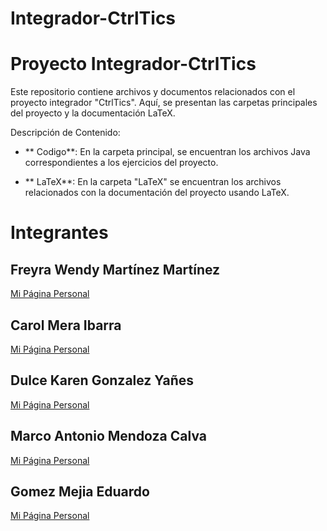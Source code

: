 # Integrador-CtrlTics

# Proyecto Integrador-CtrlTics

Este repositorio contiene archivos y documentos relacionados con el proyecto integrador "CtrlTics". Aquí, se presentan las carpetas principales del proyecto y la documentación LaTeX.

Descripción de Contenido:

- ** Codigo**: En la carpeta principal, se encuentran  los archivos Java correspondientes a los ejercicios del proyecto.
  
- ** LaTeX**: En la carpeta "LaTeX" se encuentran los archivos relacionados con la documentación del proyecto usando LaTeX.


# Integrantes

## Freyra Wendy Martínez Martínez  
[ Mi Página Personal](https://freyramartinez.github.io/Freyramartinez.github.oi/)

## Carol Mera Ibarra
[ Mi Página Personal](https://carolmeraibarra.github.io/)

## Dulce Karen Gonzalez Yañes
[ Mi Página Personal]()

## Marco Antonio Mendoza Calva
[ Mi Página Personal](h#ps://marcoantoniommmmm.github.io/MARCOANTONIOMMMMMM.github.io/)

## Gomez Mejia Eduardo  
[ Mi Página Personal](https://gomezedu.github.io/EduardoGM.github.io/)
